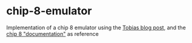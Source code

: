 # chip-8-emulator

Implementation of a chip 8 emulator using the [Tobias blog post](https://tobiasvl.github.io/blog/write-a-chip-8-emulator), and the [chip 8 "documentation"](http://devernay.free.fr/hacks/chip8/C8TECH10.HTM#0.0) as reference 
